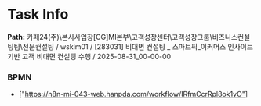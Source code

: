 # Task Info

**Path:** 카페24(주)\본사사업장\[CG]MI본부\고객성장센터\고객성장그룹\비즈니스컨설팅팀\전문컨설팅 / wskim01 / [283031] 비대면 컨설팅 _ 스마트픽_이커머스 인사이트 기반 고객 비대면 컨설팅 수행 / 2025-08-31_00-00-00

### BPMN
- ["https://n8n-mi-043-web.hanpda.com/workflow/IRfmCcrRpl8ok1vO"]

